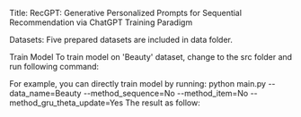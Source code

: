 Title: RecGPT: Generative Personalized Prompts for Sequential Recommendation via ChatGPT Training Paradigm 

Datasets: Five prepared datasets are included in data folder.

Train Model
To train model on 'Beauty' dataset, change to the src folder and run following command:

For example, you can directly train model by running:
python main.py --data_name=Beauty --method_sequence=No --method_item=No --method_gru_theta_update=Yes
The result as follow:
